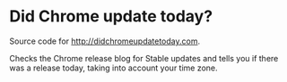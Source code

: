 # Did Chrome update today?

Source code for http://didchromeupdatetoday.com.

Checks the Chrome release blog for Stable updates and tells you if there was a release today, taking into account your time zone.
